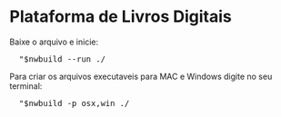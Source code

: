 # Plataforma de Livros Digitais

Baixe o arquivo e inicie:
<br />
<div class="highlight highlight-json"><pre>
  <span class="pl-s"><span class="pl-pds">"</span>$nwbuild --run ./</span>
</pre></div>


Para criar os arquivos executaveis para MAC e Windows digite no seu terminal:
<br />
<div class="highlight highlight-json"><pre>
  <span class="pl-s"><span class="pl-pds">"</span>$nwbuild -p osx,win ./</span>
</pre></div>

